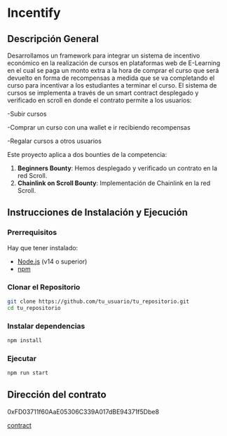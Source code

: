 # Incentify
## Descripción General
Desarrollamos un framework para integrar un sistema de incentivo económico en la realización de cursos en plataformas web de E-Learning en el cual se paga un monto extra a la hora de comprar el curso que será devuelto en forma de recompensas a medida que se va completando el curso para incentivar a los estudiantes a terminar el curso. El sistema de cursos se implementa a través de un smart contract desplegado y verificado en scroll en donde el contrato permite a los usuarios: 

-Subir cursos

-Comprar un curso con una wallet e ir recibiendo recompensas

-Regalar cursos a otros usuarios


Este proyecto aplica a dos bounties de la competencia:
1. **Beginners Bounty**: Hemos desplegado y verificado un contrato en la red Scroll.
2. **Chainlink on Scroll Bounty**: Implementación de Chainlink en la red Scroll.

## Instrucciones de Instalación y Ejecución

### Prerrequisitos

Hay que tener instalado:
- [Node.js](https://nodejs.org/) (v14 o superior)
- [npm](https://www.npmjs.com/)

### Clonar el Repositorio

```bash
git clone https://github.com/tu_usuario/tu_repositorio.git
cd tu_repositorio
```

### Instalar dependencias

```bash
npm install
```

### Ejecutar

```bash
npm run start
```

## Dirección del contrato
0xFD03711f60AaE05306C339A017dBE94371f5Dbe8

[contract](https://sepolia.scrollscan.dev/address/0xFD03711f60AaE05306C339A017dBE94371f5Dbe8)
